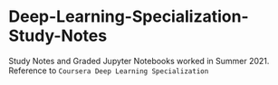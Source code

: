 # Deep-Learning-Specialization-Study-Notes

Study Notes and Graded Jupyter Notebooks worked in Summer 2021. Reference to `Coursera Deep Learning Specialization`
